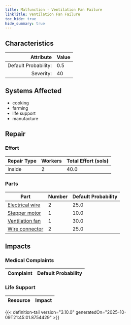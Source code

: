 ```yaml
---
title: Malfunction - Ventilation Fan Failure
linkTitle: Ventilation Fan Failure
toc_hide: true
hide_summary: true
---
```

<!-- This is generated by the MarsSim HelpGenertor, do not edit. -->

## Characteristics

| Attribute      | Value |
|--------:|:------|
|Default Probability:|0.5|
|Severity:|40|

## Systems Affected 
- cooking
- farming
- life support
- manufacture

## Repair

### Effort
|Repair Type|Workers|Total Effort (sols)|
|---|---|---|
|Inside|2|40.0|

### Parts
|Part|Number|Default Probability|
|---|---|---|
|[Electrical wire](/docs/definitions/part/electrical-wire)|2|25.0|
|[Stepper motor](/docs/definitions/part/stepper-motor)|1|10.0|
|[Ventilation fan](/docs/definitions/part/ventilation-fan)|1|30.0|
|[Wire connector](/docs/definitions/part/wire-connector)|2|25.0|

## Impacts

### Medical Complaints
|Complaint|Default Probability|
|---|---|

### Life Support
|Resource|Impact|
|---|---|


{{< definition-tail version="3.10.0" generatedOn="2025-10-09T21:45:01.8754429" >}}

